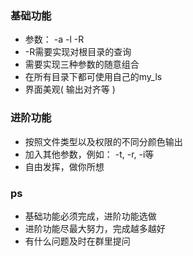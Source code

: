### 基础功能
* 参数： -a -l -R
* -R需要实现对根目录的查询
* 需要实现三种参数的随意组合
* 在所有目录下都可使用自己的my_ls
* 界面美观( 输出对齐等 )
### 进阶功能
* 按照文件类型以及权限的不同分颜色输出
* 加入其他参数，例如： -t, -r, -i等
* 自由发挥，做你所想
### ps
* 基础功能必须完成，进阶功能选做
* 进阶功能尽最大努力，完成越多越好
* 有什么问题及时在群里提问

